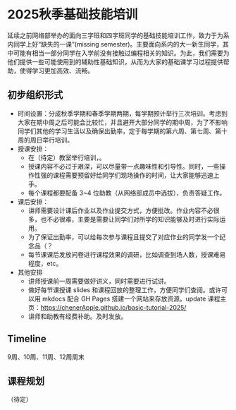 # 2025秋季基础技能培训

延续之前网络部举办的面向三字班和四字班同学的基础技能培训工作，致力于为系内同学上好“缺失的一课”(missing semester)。主要面向系内的大一新生同学，其中可能有相当一部分同学在入学前没有接触过编程相关的知识。为此，我们需要为他们提供一些可能使用到的辅助性基础知识，从而为大家的基础课学习过程提供帮助，使得学习更加高效、流畅。

## 初步组织形式
- 时间设置：分成秋季学期和春季学期两期，每学期预计举行三次培训。考虑到大家在期中周之后可能会比较忙，并且避开大部分同学的期中周，为了不影响同学们其他的学习生活以及确保出勤率，定于每学期的第六周、第七周、第十周的周日举行培训。
- 授课安排：
  - 在（待定）教室举行培训，。
  - 授课内容不必过于艰深，可以尽量带一点趣味性和引导性。同时，一些操作性强的课程需要预留好给同学们现场操作的时间，让大家能够迅速上手。
  - 每个课程都要配备 3~4 位助教（从网络部成员中选拔），负责答疑工作。
- 课后安排：
  - 讲师需要设计课后作业以及作业提交方式，方便批改。作业内容不必很多，也不必很难，主要是需要让同学们对所学的知识能够及时进行实际运用。
  - 为了保证出勤率，可以给每次参与课程且提交了对应作业的同学发一个纪念品（？
  - 每节课课后发放问卷进行课程效果的调研，比如调查到场人数，授课难易程度，etc。
- 其他安排
  - 讲师授课前一周需要做好讲义，同时需要进行试讲。
  - 做好每节课授课 slides 和课程回放的整理工作，方便同学们查阅。或许可以用 mkdocs 配合 GH Pages 搭建一个网站来存放资源。update 课程主页：https://chenerApple.github.io/basic-tutorial-2025/
  - 讲师和助教有经费补助。及时发放。

## Timeline
9周、10周、11周、12周周末
## 课程规划
（待定）
  

